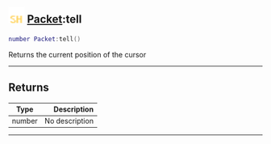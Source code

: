## <img src="../../.gitbook/assets/shared.png" width="32" height="32" /> [Packet](../packet/README.md):tell

```lua
number Packet:tell()
```

Returns the current position of the cursor<br>

-----------------
## Returns

| Type   | Description |
| ------ | ----------: |
| number | No description |


--------